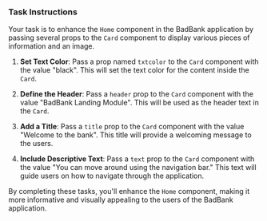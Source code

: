 ### Task Instructions

Your task is to enhance the `Home` component in the BadBank application by passing several props to the `Card` component to display various pieces of information and an image.

1. **Set Text Color**: Pass a prop named `txtcolor` to the `Card` component with the value "black". This will set the text color for the content inside the `Card`.

2. **Define the Header**: Pass a `header` prop to the `Card` component with the value "BadBank Landing Module". This will be used as the header text in the `Card`.

3. **Add a Title**: Pass a `title` prop to the `Card` component with the value "Welcome to the bank". This title will provide a welcoming message to the users.

4. **Include Descriptive Text**: Pass a `text` prop to the `Card` component with the value "You can move around using the navigation bar." This text will guide users on how to navigate through the application.

By completing these tasks, you'll enhance the `Home` component, making it more informative and visually appealing to the users of the BadBank application.
